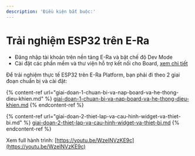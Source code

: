 ```yaml
---
description: 'Điều kiện bắt buộc:'
---
```


# Trải nghiệm ESP32 trên E-Ra

* Đăng nhập tài khoản trên nền tảng E-Ra và bật chế độ Dev Mode
* Cài đặt các phần mềm và thư viện hỗ trợ kết nối cho Board, [xem chi tiết](broken-reference)

Để trải nghiệm thực tế ESP32 trên E-Ra Platform, bạn phải đi theo 2 giai đoạn chuẩn bị và cài đặt:

{% content-ref url="giai-doan-1-chuan-bi-va-nap-board-va-he-thong-dieu-khien.md" %}
[giai-doan-1-chuan-bi-va-nap-board-va-he-thong-dieu-khien.md](giai-doan-1-chuan-bi-va-nap-board-va-he-thong-dieu-khien.md)
{% endcontent-ref %}

{% content-ref url="giai-doan-2-thiet-lap-va-cau-hinh-widget-va-thiet-bi.md" %}
[giai-doan-2-thiet-lap-va-cau-hinh-widget-va-thiet-bi.md](giai-doan-2-thiet-lap-va-cau-hinh-widget-va-thiet-bi.md)
{% endcontent-ref %}

Xem full hành trình: [https://youtu.be/WzeINVzKE9c](https://youtu.be/WzeINVzKE9c)
